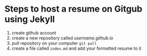 # Steps to host a resume on Gitgub using Jekyll

1. create github account
2. create a new repository called _username.github.io_
3. pull repository on your computer `git pull`
4. create a file called `index.md` and add your formatted resume to it